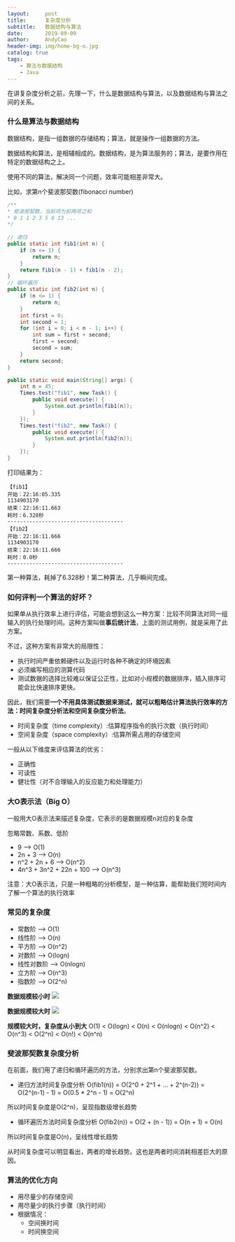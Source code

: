 ```yaml
---
layout:     post
title:      复杂度分析
subtitle:   数据结构与算法
date:       2019-09-09
author:     AndyCao
header-img: img/home-bg-o.jpg
catalog: true
tags:
    - 算法与数据结构
    - Java
---
```

在讲复杂度分析之前，先理一下，什么是数据结构与算法，以及数据结构与算法之间的关系。
### 什么是算法与数据结构
数据结构，是指一组数据的存储结构；算法，就是操作一组数据的方法。

数据结构和算法，是相辅相成的。数据结构，是为算法服务的；算法，是要作用在特定的数据结构之上。

使用不同的算法，解决同一个问题，效率可能相差非常大。

比如，求第n个斐波那契数(fibonacci number)
```Java
/**
* 斐波那契数，当前项为前两项之和
* 0 1 1 2 3 5 8 13 ...
*/
	
// 递归
public static int fib1(int n) {
    if (n <= 1) {
        return n;
    }
    return fib1(n - 1) + fib1(n - 2);
}
// 循环遍历
public static int fib2(int n) {
    if (n <= 1) {
        return n;
    }
    int first = 0;
    int second = 1;
    for (int i = 0; i < n - 1; i++) {
        int sum = first + second;
        first = second;
        second = sum;
    }
    return second;
}

public static void main(String[] args) {
    int n = 45;
    Times.test("fib1", new Task() {
        public void execute() {
            System.out.println(fib1(n));
        }
    });
    Times.test("fib2", new Task() {
        public void execute() {
            System.out.println(fib2(n));
        }
    });
}
```
打印结果为：
```
【fib1】
开始：22:16:05.335
1134903170
结束：22:16:11.663
耗时：6.328秒
-------------------------------------
【fib2】
开始：22:16:11.666
1134903170
结束：22:16:11.666
耗时：0.0秒
-------------------------------------
```
第一种算法，耗掉了6.328秒！第二种算法，几乎瞬间完成。

### 如何评判一个算法的好坏？
如果单从执行效率上进行评估，可能会想到这么一种方案：比较不同算法对同一组输入的执行处理时间。这种方案叫做**事后统计法**，上面的测试用例，就是采用了此方案。

不过，这种方案有非常大的局限性：
- 执行时间严重依赖硬件以及运行时各种不确定的环境因素
- 必须编写相应的测算代码
- 测试数据的选择比较难以保证公正性，比如对小规模的数据排序，插入排序可能会比快速排序更快。

因此，我们需要**一个不用具体测试数据来测试，就可以粗略估计算法执行效率的方法：时间复杂度分析法和空间复杂度分析法**。
- 时间复杂度（time complexity）:估算程序指令的执行次数（执行时间）
- 空间复杂度（space complexity）:估算所需占用的存储空间

一般从以下维度来评估算法的优劣：
- 正确性
- 可读性
- 健壮性（对不合理输入的反应能力和处理能力）

### 大O表示法（Big O）
一般用大O表示法来描述复杂度，它表示的是数据规模n对应的复杂度

忽略常数、系数、低阶
- 9 --> O(1)
- 2n + 3 --> O(n)
- n^2 + 2n + 6 --> O(n^2)
- 4n^3 + 3n^2 + 22n + 100 --> O(n^3)

注意：大O表示法，只是一种粗略的分析模型，是一种估算，能帮助我们短时间内了解一个算法的执行效率


### 常见的复杂度
- 常数阶 --> O(1)
- 线性阶 --> O(n)
- 平方阶 --> O(n^2)
- 对数阶 --> O(logn)
- 线性对数阶 --> O(nlogn)
- 立方阶 --> O(n^3)
- 指数阶 --> O(2^n)

**数据规模较小时**
![](https://user-gold-cdn.xitu.io/2019/9/10/16d18f487398029c?w=2082&h=1226&f=png&s=560103)

**数据规模较大时**
![](https://user-gold-cdn.xitu.io/2019/9/10/16d18f7bf87ab3d0?w=2078&h=1234&f=png&s=372247)

**规模较大时，复杂度从小到大**
O(1) < O(logn) < O(n) < O(nlogn) < O(n^2) < O(n^3) < O(2^n) < O(n!) < O(n^n)

### 斐波那契数复杂度分析

在前面，我们用了递归和循环遍历的方法，分别求出第n个斐波那契数。

- 递归方法时间复杂度分析
O(fib1(n)) 
= O(2^0 + 2^1 + ... + 2^(n-2))
= O(2^(n-1) - 1)
= O(0.5 * 2^n - 1)
= O(2^n)

所以时间复杂度是O(2^n)，呈现指数级增长趋势

- 循环遍历方法时间复杂度分析
O(fib2(n))
= O(2 + (n - 1))
= O(n + 1)
= O(n)

所以时间复杂度是O(n)，呈线性增长趋势

从时间复杂度可以明显看出，两者的增长趋势。这也是两者时间消耗相差巨大的原因。

### 算法的优化方向
- 用尽量少的存储空间
- 用尽量少的执行步骤（执行时间）
- 根据情况：
    - 空间换时间
    - 时间换空间